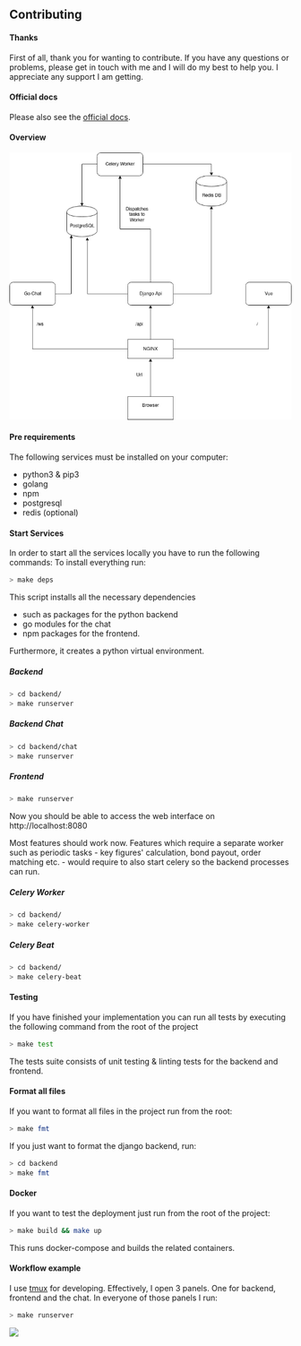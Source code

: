 ## Contributing

#### Thanks
First of all, thank you for wanting to contribute. If you have any questions or problems, please
get in touch with me and I will do my best to help you. I appreciate any support I am getting.


#### Official docs
Please also see the [official docs](https://docs.thesharegame.com/).


#### Overview
![(Flowchart)](.assets/tsg.png)


#### Pre requirements
The following services must be installed on your computer:

- python3 & pip3
- golang
- npm
- postgresql
- redis (optional)


#### Start Services

In order to start all the services locally you have to run the following commands:
To install everything run:
```bash
> make deps
```

This script installs all the necessary dependencies

- such as packages for the python backend
- go modules for the chat
- npm packages for the frontend.

Furthermore, it creates a python virtual environment.


##### Backend
```bash
> cd backend/
> make runserver
```


##### Backend Chat
```bash
> cd backend/chat
> make runserver
```


##### Frontend
```bash
> make runserver
```

Now you should be able to access the web interface on http://localhost:8080

Most features should work now. Features which require a separate worker such as periodic tasks - key figures' calculation, bond payout, order matching etc. - would require to also start celery so the backend processes can run.


##### Celery Worker
```bash
> cd backend/
> make celery-worker
```


##### Celery Beat
```bash
> cd backend/
> make celery-beat
```


#### Testing

If you have finished your implementation you can run all tests by executing the following command from the root of the project
```bash
> make test
```

The tests suite consists of unit testing & linting tests for the backend and frontend.


#### Format all files
If you want to format all files in the project run from the root:
```bash
> make fmt
```

If you just want to format the django backend, run:
```bash
> cd backend
> make fmt
```


#### Docker
If you want to test the deployment just run from the root of the project:
```bash
> make build && make up
```

This runs docker-compose and builds the related containers.


#### Workflow example
I use [tmux](https://github.com/tmux/tmux) for developing. Effectively, I open 3 panels.
One for backend, frontend and the chat. In everyone of those panels I run:
```bash
> make runserver
```

![](https://media.giphy.com/media/VzqpzTrPrbl8fYv8Zv/giphy.gif)
